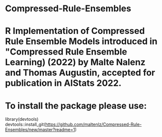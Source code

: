 # Compressed-Rule-Ensembles
# R Implementation of Compressed Rule Ensemble Models introduced in "Compressed Rule Ensemble Learning) (2022) by Malte Nalenz and Thomas Augustin, accepted for publication in AIStats 2022.

# To install the package please use:

library(devtools)
devtools::install_git(https://github.com/maltenlz/Compressed-Rule-Ensembles/new/master?readme=1)
